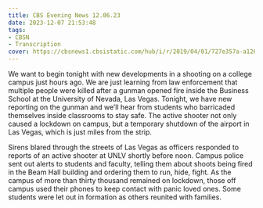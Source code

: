 ```yaml
---
title: CBS Evening News 12.06.23
date: 2023-12-07 21:53:48
tags:
- CBSN
- Transcription
cover: https://cbsnews1.cbsistatic.com/hub/i/r/2019/04/01/727e357a-a126-4138-a2c5-4d3222669d57/thumbnail/640x360/3ff2761028dc5c65cc4f07acd54bcd5c/cbsn2-logo-1920x1080.jpg
---
```

We want to begin tonight with new developments in a shooting on a college campus just hours ago. We are just learning from law enforcement that multiple people were killed after a gunman opened fire inside the Business School at the University of Nevada, Las Vegas. Tonight, we have new reporting on the gunman and we’ll hear from students who barricaded themselves inside classrooms to stay safe. The active shooter not only caused a lockdown on campus, but a temporary shutdown of the airport in Las Vegas, which is just miles from the strip.

Sirens blared through the streets of Las Vegas as officers responded to reports of an active shooter at UNLV shortly before noon. Campus police sent out alerts to students and faculty, telling them about shoots being fired in the Beam Hall building and ordering them to run, hide, fight. As the campus of more than thirty thousand remained on lockdown, those off campus used their phones to keep contact with panic loved ones. Some students were let out in formation as others reunited with families. 
